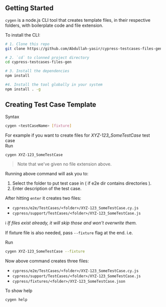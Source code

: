 ## Getting Started

`cygen` is a node.js CLI tool that creates template files, in their respective folders, with boilerplate code and file extension.

To install the CLI:

```bash
# 1. Clone this repo
git clone https://github.com/Abdullah-yasir/cypress-testcases-files-gen.git

# 2. `cd` to clonned project directory
cd cypress-testcases-files-gen

# 3. Install the dependencies
npm install

#4. Install the tool globally in your system
npm install . -g
```

## Creating Test Case Template

Syntax

```bash
cygen <testCaseName> [fixture]
```

For example if you want to create files for _XYZ-123_SomeTestCase_ test case  
Run

```bash
cygen XYZ-123_SomeTestCase
```

> Note that we've given no file extension above.

Running above command will ask you to:

1.  Select the folder to put test case in ( if e2e dir contains directories ).
2.  Enter description of the test case.

After hitting `enter` it creates two files:

-   `cypress/e2e/TestCases/<folder>/XYZ-123_SomeTestCase.cy.js`
-   `cypress/support/TestCases/<folder>/XYZ-123_SomeTestCase.js`

ℹ️ _If files exist already, it will skip those and won't overwrite them._

If fixture file is also needed, pass `--fixture` flag at the end. i.e.

Run

```bash
cygen XYZ-123_SomeTestCase --fixture
```

Now above command creates three files:

-   `cypress/e2e/TestCases/<folder>/XYZ-123_SomeTestCase.cy.js`
-   `cypress/support/TestCases/<folder>/XYZ-123_SomeTestCase.js`
-   `cypress/fixtures/<folder>/XYZ-123_SomeTestCase.json`

To show help

```bash
cygen help
```
